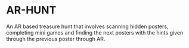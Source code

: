 # AR-HUNT
An AR based treasure hunt that involves scanning hidden posters, completing mini games and finding the next posters with the hints given through the previous poster through AR.
